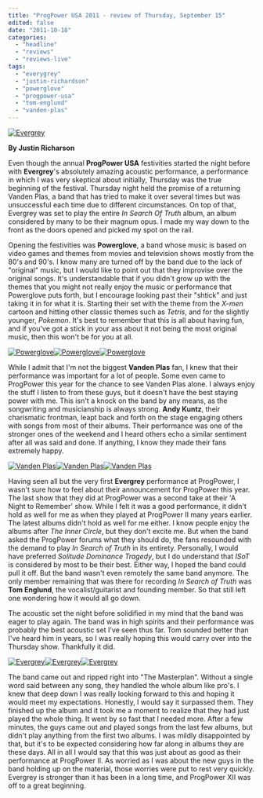 ```yaml
---
title: "ProgPower USA 2011 - review of Thursday, September 15"
edited: false
date: "2011-10-18"
categories:
  - "headline"
  - "reviews"
  - "reviews-live"
tags:
  - "everygrey"
  - "justin-richardson"
  - "powerglove"
  - "progpower-usa"
  - "tom-englund"
  - "vanden-plas"
---
```


[![](http://www.hellbound.ca/wp-content/uploads/2011/10/eg_02-590x393.jpg "Evergrey")](http://www.hellbound.ca/wp-content/uploads/2011/10/eg_02.jpg)

**By Justin Richarson**

Even though the annual **ProgPower USA** festivities started the night before with **Evergrey**'s absolutely amazing acoustic performance, a performance in which I was very skeptical about initially, Thursday was the true beginning of the festival. Thursday night held the promise of a returning Vanden Plas, a band that has tried to make it over several times but was unsuccessful each time due to different circumstances. On top of that, Evergrey was set to play the entire _In Search Of Truth_ album, an album considered by many to be their magnum opus. I made my way down to the front as the doors opened and picked my spot on the rail.

Opening the festivities was **Powerglove**, a band whose music is based on video games and themes from movies and television shows mostly from the 80's and 90's. I know many are turned off by the band due to the lack of "original" music, but I would like to point out that they improvise over the original songs. It's understandable that if you didn't grow up with the themes that you might not really enjoy the music or performance that Powerglove puts forth, but I encourage looking past their "shtick" and just taking it in for what it is. Starting their set with the theme from the _X-men_ cartoon and hitting other classic themes such as _Tetris_, and for the slightly younger, _Pokemon_. It's best to remember that this is all about having fun, and if you've got a stick in your ass about it not being the most original music, then this won't be for you at all.

[![](http://www.hellbound.ca/wp-content/uploads/2011/10/pg_01-182x182.jpg "Powerglove")](http://www.hellbound.ca/wp-content/uploads/2011/10/pg_01.jpg)[![](http://www.hellbound.ca/wp-content/uploads/2011/10/pg_02-182x182.jpg "Powerglove")](http://www.hellbound.ca/wp-content/uploads/2011/10/pg_02.jpg)[![](http://www.hellbound.ca/wp-content/uploads/2011/10/pg_03-182x182.jpg "Powerglove")](http://www.hellbound.ca/wp-content/uploads/2011/10/pg_03.jpg)

While I admit that I'm not the biggest **Vanden Plas** fan, I knew that their performance was important for a lot of people. Some even came to ProgPower this year for the chance to see Vanden Plas alone. I always enjoy the stuff I listen to from these guys, but it doesn't have the best staying power with me. This isn't a knock on the band by any means, as the songwriting and musicianship is always strong. **Andy Kuntz**, their charismatic frontman, leapt back and forth on the stage engaging others with songs from most of their albums. Their performance was one of the stronger ones of the weekend and I heard others echo a similar sentiment after all was said and done. If anything, I know they made their fans extremely happy.

[![](http://www.hellbound.ca/wp-content/uploads/2011/10/vp_01-182x182.jpg "Vanden Plas")](http://www.hellbound.ca/wp-content/uploads/2011/10/vp_01.jpg)[![](http://www.hellbound.ca/wp-content/uploads/2011/10/vp_02-182x182.jpg "Vanden Plas")](http://www.hellbound.ca/wp-content/uploads/2011/10/vp_02.jpg)[![](http://www.hellbound.ca/wp-content/uploads/2011/10/vp_03-182x182.jpg "Vanden Plas")](http://www.hellbound.ca/wp-content/uploads/2011/10/vp_03.jpg)

Having seen all but the very first **Evergrey** performance at ProgPower, I wasn't sure how to feel about their announcement for ProgPower this year. The last show that they did at ProgPower was a second take at their 'A Night to Remember' show. While I felt it was a good performance, it didn't hold as well for me as when they played at ProgPower II many years earlier. The latest albums didn't hold as well for me either. I know people enjoy the albums after _The Inner Circle_, but they don't excite me. But when the band asked the ProgPower forums what they should do, the fans resounded with the demand to play _In Search of Truth_ in its entirety. Personally, I would have preferred _Solitude Dominance Tragedy_, but I do understand that _ISoT_ is considered by most to be their best. Either way, I hoped the band could pull it off. But the band wasn't even remotely the same band anymore. The only member remaining that was there for recording _In Search of Truth_ was **Tom Englund**, the vocalist/guitarist and founding member. So that still left one wondering how it would all go down.

The acoustic set the night before solidified in my mind that the band was eager to play again. The band was in high spirits and their performance was probably the best acoustic set I've seen thus far. Tom sounded better than I've heard him in years, so I was really hoping this would carry over into the Thursday show. Thankfully it did.

[![](http://www.hellbound.ca/wp-content/uploads/2011/10/eg_01-182x182.jpg "Evergrey")](http://www.hellbound.ca/wp-content/uploads/2011/10/eg_01.jpg)[![](http://www.hellbound.ca/wp-content/uploads/2011/10/eg_02-182x182.jpg "Evergrey")](http://www.hellbound.ca/wp-content/uploads/2011/10/eg_02.jpg)[![](http://www.hellbound.ca/wp-content/uploads/2011/10/eg_03-182x182.jpg "Evergrey")](http://www.hellbound.ca/wp-content/uploads/2011/10/eg_03.jpg)

The band came out and ripped right into "The Masterplan". Without a single word said between any song, they handled the whole album like pro's. I knew that deep down I was really looking forward to this and hoping it would meet my expectations. Honestly, I would say it surpassed them. They finished up the album and it took me a moment to realize that they had just played the whole thing. It went by so fast that I needed more. After a few minutes, the guys came out and played songs from the last few albums, but didn't play anything from the first two albums. I was mildly disappointed by that, but it's to be expected considering how far along in albums they are these days. All in all I would say that this was just about as good as their performance at ProgPower II. As worried as I was about the new guys in the band holding up on the material, those worries were put to rest very quickly. Evergrey is stronger than it has been in a long time, and ProgPower XII was off to a great beginning.
